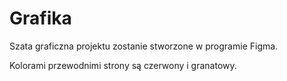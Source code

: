# Grafika

Szata graficzna projektu zostanie stworzone w programie Figma.

Kolorami przewodnimi strony są <span style="#C70039">czerwony</span> i <span style="#141E46">granatowy</span>.